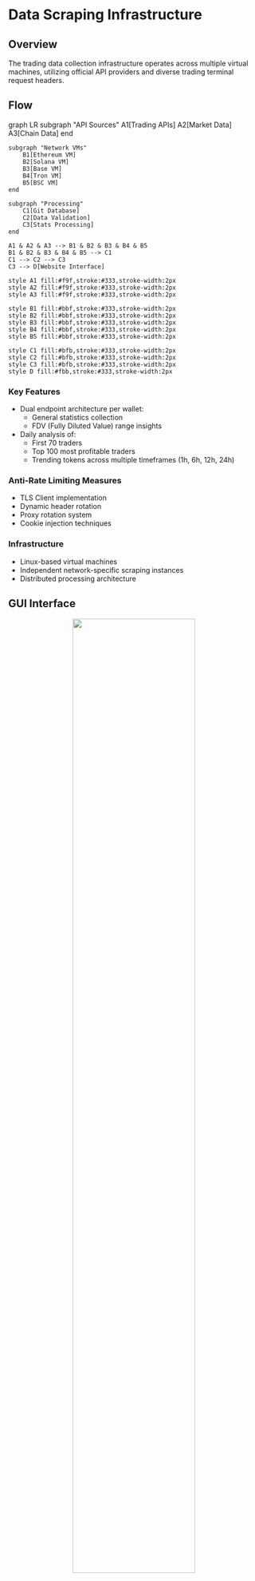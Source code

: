 # Data Scraping Infrastructure

## Overview

The trading data collection infrastructure operates across multiple virtual machines, utilizing official API providers and diverse trading terminal request headers.

## Flow

graph LR
    subgraph "API Sources"
        A1[Trading APIs]
        A2[Market Data]
        A3[Chain Data]
    end

    subgraph "Network VMs"
        B1[Ethereum VM]
        B2[Solana VM]
        B3[Base VM]
        B4[Tron VM]
        B5[BSC VM]
    end

    subgraph "Processing"
        C1[Git Database]
        C2[Data Validation]
        C3[Stats Processing]
    end

    A1 & A2 & A3 --> B1 & B2 & B3 & B4 & B5
    B1 & B2 & B3 & B4 & B5 --> C1
    C1 --> C2 --> C3
    C3 --> D[Website Interface]

    style A1 fill:#f9f,stroke:#333,stroke-width:2px
    style A2 fill:#f9f,stroke:#333,stroke-width:2px
    style A3 fill:#f9f,stroke:#333,stroke-width:2px
    
    style B1 fill:#bbf,stroke:#333,stroke-width:2px
    style B2 fill:#bbf,stroke:#333,stroke-width:2px
    style B3 fill:#bbf,stroke:#333,stroke-width:2px
    style B4 fill:#bbf,stroke:#333,stroke-width:2px
    style B5 fill:#bbf,stroke:#333,stroke-width:2px
    
    style C1 fill:#bfb,stroke:#333,stroke-width:2px
    style C2 fill:#bfb,stroke:#333,stroke-width:2px
    style C3 fill:#bfb,stroke:#333,stroke-width:2px
    style D fill:#fbb,stroke:#333,stroke-width:2px

### Key Features
- Dual endpoint architecture per wallet:
  - General statistics collection
  - FDV (Fully Diluted Value) range insights
- Daily analysis of:
  - First 70 traders
  - Top 100 most profitable traders
  - Trending tokens across multiple timeframes (1h, 6h, 12h, 24h)

### Anti-Rate Limiting Measures
- TLS Client implementation
- Dynamic header rotation
- Proxy rotation system
- Cookie injection techniques

### Infrastructure
- Linux-based virtual machines
- Independent network-specific scraping instances
- Distributed processing architecture

## GUI Interface

<p align="center">
  <img src="https://github.com/user-attachments/assets/f5ad1888-fa3a-4a60-a7ee-9c9ad0121256" width="70%" />
</p>

## Collected Trader Statistics

### Basic Information
| Metric | Description |
|--------|-------------|
| `wallet` | Trader's blockchain address |
| `balance` | Native network token balance |
| `tags` | Trader type identifiers |
| `date_reviewed` | Last data update timestamp |

### Profit Metrics
| Metric | Description |
|--------|-------------|
| `unrealized_profit` | All-time unrealized profit |
| `unrealized_pnl` | All-time unrealized PNL percentage |
| `realized_profit_7d` | Weekly realized profit |
| `realized_profit_30d` | Monthly realized profit |
| `total_profit` | All-time profit |
| `token_sold_avg_profit` | Average profit per trade |

### Performance Metrics
| Metric | Description |
|--------|-------------|
| `winrate` | All-time token trading success rate |
| `all_pnl` | All-time trading PNL percentage |
| `buy_7d` | Weekly buy transactions |
| `sell_7d` | Weekly sell transactions |
| `avg_holding_peroid` | Average trade holding duration |
| `fast_trades_percentage` | Percentage of trades held under 60 seconds |

### Trade Size Distribution
| Metric | Description |
|--------|-------------|
| `pnl_lt_2x_num` | Trades with minimum 2x gain |
| `pnl_2x_5x_num` | Trades with 2x-5x return |
| `pnl_gt_5x_num` | Trades with 5x+ return |

### Market Cap Range: Sub 75k
| Metric | Description |
|--------|-------------|
| `sub 75k avg entry` | Average entry market cap |
| `sub 75k entries` | Number of transactions |
| `sub 75k avg buy amount` | Average purchase amount |
| `sub 75k avg buy 30d` | Monthly average buys per trade |
| `sub 75k avg sell 30d` | Monthly average sells per trade |
| `sub 75k avg total profit pnl` | Average PNL percentage |

### Market Cap Range: 75k - 250k
| Metric | Description |
|--------|-------------|
| `75k - 250k avg entry` | Average entry market cap |
| `75k - 250k entries` | Number of transactions |
| `75k - 250k avg buy amount` | Average purchase amount |
| `75k - 250k avg buy 30d` | Monthly average buys per trade |
| `75k - 250k avg sell 30d` | Monthly average sells per trade |
| `75k - 250k avg total profit pnl` | Average PNL percentage |
